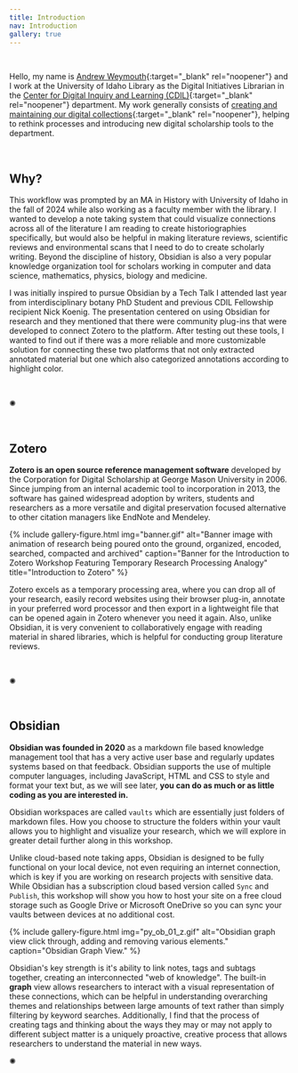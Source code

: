 ```yaml
---
title: Introduction
nav: Introduction
gallery: true
---
```


<br>

Hello, my name is [Andrew Weymouth](https://www.lib.uidaho.edu/about/people/aweymouth.html){:target="_blank" rel="noopener"} and I work at the University of Idaho Library as the Digital Initiatives Librarian in the [Center for Digital Inquiry and Learning (CDIL)](https://cdil.lib.uidaho.edu/){:target="_blank" rel="noopener"} department. My work generally consists of [creating and maintaining our digital collections](https://www.lib.uidaho.edu/digital/){:target="_blank" rel="noopener"}, helping to rethink processes and introducing new digital scholarship tools to the department.

<br>

## Why?

This workflow was prompted by an MA in History with University of Idaho in the fall of 2024 while also working as a faculty member with the library. I wanted to develop a note taking system that could visualize connections across all of the literature I am reading to create historiographies specifically, but would also be helpful in making literature reviews, scientific reviews and environmental scans that I need to do to create scholarly writing. Beyond the discipline of history, Obsidian is also a very popular knowledge organization tool for scholars working in computer and data science, mathematics, physics, biology and medicine. 

I was initially inspired to pursue Obsidian by a Tech Talk I attended last year from interdisciplinary botany PhD Student and previous CDIL Fellowship recipient Nick Koenig. The presentation centered on using Obsidian for research and they mentioned that there were community plug-ins that were developed to connect Zotero to the platform. After testing out these tools, I wanted to find out if there was a more reliable and more customizable solution for connecting these two platforms that not only extracted annotated material but one which also categorized annotations according to highlight color.

<br>
<div class="symbol-container">
    <p class="symbol">&#10042;</p>
</div>
<br>

## Zotero

**Zotero is an open source reference management software** developed by the Corporation for Digital Scholarship at George Mason University in 2006. Since jumping from an internal academic tool to incorporation in 2013, the software has gained widespread adoption by writers, students and researchers as a more versatile and digital preservation focused alternative to other citation managers like EndNote and Mendeley.

{% include gallery-figure.html img="banner.gif" alt="Banner image with animation of research being poured onto the ground, organized, encoded, searched, compacted and archived" caption="Banner for the Introduction to Zotero Workshop Featuring Temporary Research Processing Analogy" title="Introduction to Zotero" %}

Zotero excels as a temporary processing area, where you can drop all of your research, easily record websites using their browser plug-in, annotate in your preferred word processor and then export in a lightweight file that can be opened again in Zotero whenever you need it again. Also, unlike Obsidian, it is very convenient to collaboratively engage with reading material in shared libraries, which is helpful for conducting group literature reviews.

<br>
<div class="symbol-container">
    <p class="symbol">&#10042;</p>
</div>
<br>

## Obsidian

**Obsidian was founded in 2020** as a markdown file based knowledge management tool that has a very active user base and regularly updates systems based on that feedback. Obsidian supports the use of multiple computer languages, including JavaScript, HTML and CSS to style and format your text but, as we will see later, **you can do as much or as little coding as you are interested in.** 

Obsidian workspaces are called `vaults` which are essentially just folders of markdown files. How you choose to structure the folders within your vault allows you to highlight and visualize your research, which we will explore in greater detail further along in this workshop. 

Unlike cloud-based note taking apps, Obsidian is designed to be fully functional on your local device, not even requiring an internet connection, which is key if you are working on research projects with sensitive data. While Obsidian has a subscription cloud based version called `Sync` and `Publish`, this workshop will show you how to host your site on a free cloud storage such as Google Drive or Microsoft OneDrive so you can sync your vaults between devices at no additional cost.

{% include gallery-figure.html img="py_ob_01_z.gif" alt="Obsidian graph view click through, adding and removing various elements." caption="Obsidian Graph View." %}

Obsidian's key strength is it's ability to link notes, tags and subtags together, creating an interconnected "web of knowledge". The built-in **graph** view allows researchers to interact with a visual representation of these connections, which can be helpful in understanding overarching themes and relationships between large amounts of text rather than simply filtering by keyword searches. Additionally, I find that the process of creating tags and thinking about the ways they may or may not apply to different subject matter is a uniquely proactive, creative process that allows researchers to understand the material in new ways. 

<div class="symbol-container">
    <p class="symbol">&#10042;</p>
</div>
<br>